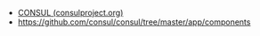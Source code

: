 - [CONSUL (consulproject.org)](https://consulproject.org/en/)
- https://github.com/consul/consul/tree/master/app/components